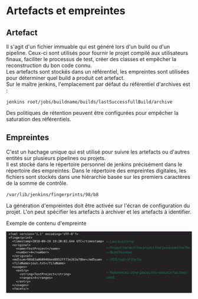 # Artefacts et empreintes

## Artefact

Il s'agit d'un fichier immuable qui est généré lors d'un build ou d'un pipeline. Ceux-ci sont utilisés pour fournir le projet compilé aux utilisateurs finaux, faciliter le processus de test, créer des classes et empêcher la reconstruction du bon code connu.
<br>
Les artefacts sont stockés dans un référentiel, les empreintes sont utilisées pour déterminer quel build a produit cet artefact.
<br>
Sur le maître jenkins, l'emplacement par défaut du référentiel d'archives est :

```
jenkins root/jobs/buildname/builds/lastSuccessfullBuild/archive
```

Des politiques de rétention peuvent être configurées pour empêcher la saturation des référentiels.

## Empreintes

C'est un hachage unique qui est utilisé pour suivre les artefacts ou d'autres entités sur plusieurs pipelines ou projets.
<br>
Il est stocké dans le répertoire personnel de jenkins précisément dans le répertoire des empreintes. Dans le répertoire des empreintes digitales, les fichiers sont stockés dans une hiérarchie basée sur les premiers caractères de la somme de contrôle.

```
/var/lib/jenkins/fingerprints/98/b8
```

La génération d'empreintes doit être activée sur l'écran de configuration du projet. L'on peut spécifier les artefacts à archiver et les artefacts à identifier.
<br>

Exemple de contenu d'empreinte

![jenkins_fingerprint.png](../../images/jenkins_fingerprint.png)